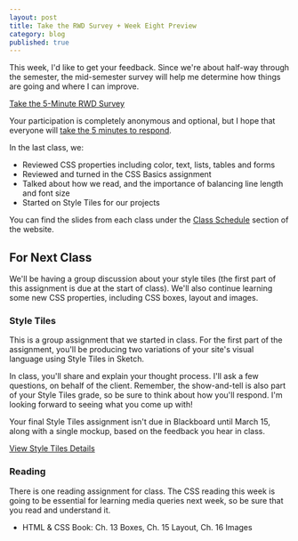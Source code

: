 ```yaml
---
layout: post
title: Take the RWD Survey + Week Eight Preview
category: blog
published: true
---
```


This week, I'd like to get your feedback.  Since we're about half-way through the semester, the mid-semester survey will help me determine how things are going and where I can improve.  

<a class="button" href="http://rwdkent.com/class/survey/">Take the 5-Minute RWD Survey</a>

Your participation is completely anonymous and optional, but I hope that everyone will <a href="http://rwdkent.com/class/survey/">take the 5 minutes to respond</a>.  

In the last class, we:

* Reviewed CSS properties including color, text, lists, tables and forms
* Reviewed and turned in the CSS Basics assignment
* Talked about how we read, and the importance of balancing line length and font size
* Started on Style Tiles for our projects

You can find the slides from each class under the [Class Schedule](http://rwdkent.com/class/schedule/) section of the website.

## For Next Class

We'll be having a group discussion about your style tiles (the first part of this assignment is due at the start of class).  We'll also continue learning some new CSS properties, including CSS boxes, layout and images.

### Style Tiles

This is a group assignment that we started in class.  For the first part of the assignment, you'll be producing two variations of your site's visual language using Style Tiles in Sketch.  

In class, you'll share and explain your thought process.  I'll ask a few questions, on behalf of the client.  Remember, the show-and-tell is also part of your Style Tiles grade, so be sure to think about how you'll respond.  I'm looking forward to seeing what you come up with!

Your final Style Tiles assignment isn't due in Blackboard until March 15, along with a single mockup, based on the feedback you hear in class. 

<a href="http://rwdkent.com/class/assignments/style/" class="button small">View Style Tiles Details</a>

### Reading

There is one reading assignment for class.  The CSS reading this week is going to be essential for learning media queries next week, so be sure that you read and understand it.  

* HTML & CSS Book:  Ch. 13 Boxes, Ch. 15 Layout, Ch. 16 Images
